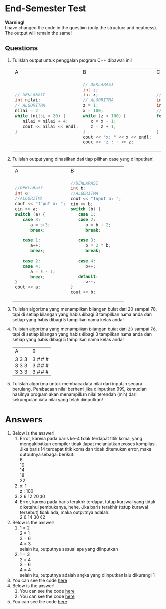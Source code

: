 # End-Semester Test

**Warning!**<br>
I have changed the code in the question (only the structure and neatness). The output will remain the same!

## Questions

1. Tulislah output untuk penggalan program C++ dibawah ini!

   <table>
   <tr>
   <td>
   A
   </td>
   <td>
   B
   </td>
   <td>
   C
   </td>
   <td>
   D
   </td>
   </tr>
   <tr>
   <td>

   ```cpp
   // DEKLARASI
   int nilai;
   // ALGORITMA
   nilai = 2
   while (nilai < 20) {
      nilai = nilai + 4;
      cout << nilai << endl;
   }
   ```

   </td>
   <td>

   ```cpp
   // DEKLARASI
   int z;
   int x;
   // ALGORITMA
   z = 1;
   x = 100;
   while (z < 100) {
      x = x - 1;
      z = z + 1;
   }
   cout << "x: " << x << endl;
   cout << "z : " << z;
   ```

   </td>
   <td>

   ```cpp
   // DEKLARASI
   int angka = 0;
   int x;
   // ALGORITMA
   for (x = 1; x <= 5; x++) {
      angka = angka + (2 * x);
      cout << angka << " ";
   }
   ```

   </td>
   <td>

   ```cpp
      // DEKLARASI
      int p = 2;
      int x;
      // ALGORITMA
      for (x = 1; x <= 4; x++) {
         cout << p << " ";
         p = (2 * p) + 2;
      }
      cout << p << " " << endl;
   }
   ```

   </td>
   </tr>
   </table>

2. Tulislah output yang dihasilkan dari tiap pilihan case yang diinputkan!

   <table>
   <tr>
   <td>
   A
   </td>
   <td>
   B
   </td>
   </tr>
   <tr>
   <td>

   ```cpp
   //DEKLARASI
   int a;
   //ALGORITMA
   cout << "Input a: ";
   cin >> a;
   switch (a) {
      case 3:
         a = a+3;
         break;

      case 1:
         a++;
         break;

      case 2:
      case 4:
         a = a - 1;
         break;
   }
   cout << a;
   ```

   </td>
   <td>

   ```cpp
   //DEKLARASI
   int b;
   //ALGORITMA
   cout << "Input b: ";
   cin >> b;
   switch (b) {
      case 1:
      case 2:
         b = b + 2;
         break;

      case 3:
         b = 2 * b;
         break;

      case 4:
         b++;

      default:
         b--;
   }
   cout << b;
   ```

   </td>
   </tr>
   </table>

3. Tulislah algoritma yang menampilkan bilangan bulat dari 20 sampai 78, tapi di setiap bilangan yang
   habis dibagi 3 tampilkan nama anda dan setiap yang habis dibagi 5 tampilkan nama kelas anda!
4. Tulislah algoritma yang menampilkan bilangan bulat dari 20 sampai 78, tapi di setiap bilangan yang
   habis dibagi 3 tampilkan nama anda dan setiap yang habis dibagi 5 tampilkan nama kelas anda!

   <table>
   <tr>
   <td>
   A
   </td>
   <td>
   B
   </td>
   </tr>
   <tr>
   <td>
   3 3 3<br>
   3 3 3<br>
   3 3 3
   </td>
   <td>
   3 # # #<br>
   3 # # #<br>
   3 # # #
   </td>
   </tr>
   </table>

5. Tulislah algoritma untuk membaca data nilai dari inputan secara berulang. Pembacaan nilai
   berhenti jika diinputkan 999, kemudian hasilnya program akan menampilkan nilai terendah (min)
   dari sekumpulan data nilai yang telah diinputkan!

# Answers

1. Below is the answer!
   1. Error, karena pada baris ke-4 tidak terdapat titik koma, yang mengakibatkan compiler tidak dapat
      melanjutkan proses kompilasi. Jika baris 14 terdapat titik koma dan tidak ditemukan error, maka
      outputnya sebagai berikut:<br>
      6<br>
      10<br>
      14<br>
      18<br>
      22
   2. x: 1<br>
      z : 100
   3. 2 6 12 20 30
   4. Error, karena pada baris terakhir terdapat tutup kurawal yang tidak diketahui pembukanya, hehe.
      Jika baris terakhir (tutup kurawal tersebut) tidak ada, maka outputnya adalah:<br>
      2 6 14 30 62
2. Below is the answer!
   1. 1 = 2<br>
      2 = 1<br>
      3 = 6<br>
      4 = 3<br>
      selain itu, outputnya sesuai apa yang diinputkan
   2. 1 = 3<br>
      2 = 4<br>
      3 = 6<br>
      4 = 4<br>
      selain itu, outputnya adalah angka yang diinputkan lalu dikurangi 1
3. You can see the code [here](./integer.cpp)
4. Below is the answer!
   1. You can see the code [here](./factorial-a.cpp)
   2. You can see the code [here](./factorial-b.cpp)
5. You can see the code [here](./lowest.cpp)
